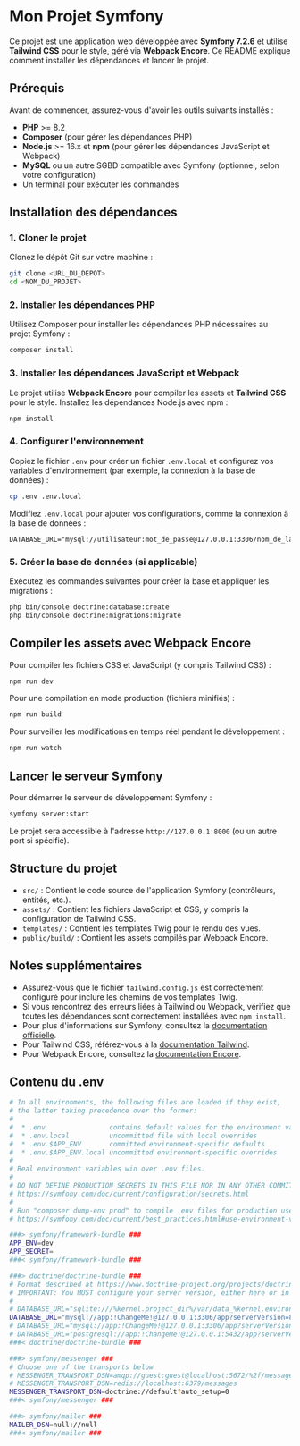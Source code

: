 # Mon Projet Symfony

Ce projet est une application web développée avec **Symfony 7.2.6** et utilise **Tailwind CSS** pour le style, géré via **Webpack Encore**. Ce README explique comment installer les dépendances et lancer le projet.

## Prérequis

Avant de commencer, assurez-vous d'avoir les outils suivants installés :

- **PHP** >= 8.2
- **Composer** (pour gérer les dépendances PHP)
- **Node.js** >= 16.x et **npm** (pour gérer les dépendances JavaScript et Webpack)
- **MySQL** ou un autre SGBD compatible avec Symfony (optionnel, selon votre configuration)
- Un terminal pour exécuter les commandes

## Installation des dépendances

### 1. Cloner le projet

Clonez le dépôt Git sur votre machine :

```bash
git clone <URL_DU_DEPOT>
cd <NOM_DU_PROJET>
```

### 2. Installer les dépendances PHP

Utilisez Composer pour installer les dépendances PHP nécessaires au projet Symfony :

```bash
composer install
```

### 3. Installer les dépendances JavaScript et Webpack

Le projet utilise **Webpack Encore** pour compiler les assets et **Tailwind CSS** pour le style. Installez les dépendances Node.js avec npm :

```bash
npm install
```

### 4. Configurer l'environnement

Copiez le fichier `.env` pour créer un fichier `.env.local` et configurez vos variables d'environnement (par exemple, la connexion à la base de données) :

```bash
cp .env .env.local
```

Modifiez `.env.local` pour ajouter vos configurations, comme la connexion à la base de données :

```env
DATABASE_URL="mysql://utilisateur:mot_de_passe@127.0.0.1:3306/nom_de_la_base"
```

### 5. Créer la base de données (si applicable)

Exécutez les commandes suivantes pour créer la base et appliquer les migrations :

```bash
php bin/console doctrine:database:create
php bin/console doctrine:migrations:migrate
```

## Compiler les assets avec Webpack Encore

Pour compiler les fichiers CSS et JavaScript (y compris Tailwind CSS) :

```bash
npm run dev
```

Pour une compilation en mode production (fichiers minifiés) :

```bash
npm run build
```

Pour surveiller les modifications en temps réel pendant le développement :

```bash
npm run watch
```

## Lancer le serveur Symfony

Pour démarrer le serveur de développement Symfony :

```bash
symfony server:start
```

Le projet sera accessible à l'adresse `http://127.0.0.1:8000` (ou un autre port si spécifié).

## Structure du projet

- `src/` : Contient le code source de l'application Symfony (contrôleurs, entités, etc.).
- `assets/` : Contient les fichiers JavaScript et CSS, y compris la configuration de Tailwind CSS.
- `templates/` : Contient les templates Twig pour le rendu des vues.
- `public/build/` : Contient les assets compilés par Webpack Encore.

## Notes supplémentaires

- Assurez-vous que le fichier `tailwind.config.js` est correctement configuré pour inclure les chemins de vos templates Twig.
- Si vous rencontrez des erreurs liées à Tailwind ou Webpack, vérifiez que toutes les dépendances sont correctement installées avec `npm install`.
- Pour plus d'informations sur Symfony, consultez la [documentation officielle](https://symfony.com/doc/7.2/index.html).
- Pour Tailwind CSS, référez-vous à la [documentation Tailwind](https://tailwindcss.com/docs).
- Pour Webpack Encore, consultez la [documentation Encore](https://symfony.com/doc/7.2/frontend.html).

## Contenu du .env

```bash
# In all environments, the following files are loaded if they exist,
# the latter taking precedence over the former:
#
#  * .env                contains default values for the environment variables needed by the app
#  * .env.local          uncommitted file with local overrides
#  * .env.$APP_ENV       committed environment-specific defaults
#  * .env.$APP_ENV.local uncommitted environment-specific overrides
#
# Real environment variables win over .env files.
#
# DO NOT DEFINE PRODUCTION SECRETS IN THIS FILE NOR IN ANY OTHER COMMITTED FILES.
# https://symfony.com/doc/current/configuration/secrets.html
#
# Run "composer dump-env prod" to compile .env files for production use (requires symfony/flex >=1.2).
# https://symfony.com/doc/current/best_practices.html#use-environment-variables-for-infrastructure-configuration

###> symfony/framework-bundle ###
APP_ENV=dev
APP_SECRET=
###< symfony/framework-bundle ###

###> doctrine/doctrine-bundle ###
# Format described at https://www.doctrine-project.org/projects/doctrine-dbal/en/latest/reference/configuration.html#connecting-using-a-url
# IMPORTANT: You MUST configure your server version, either here or in config/packages/doctrine.yaml
#
# DATABASE_URL="sqlite:///%kernel.project_dir%/var/data_%kernel.environment%.db"
DATABASE_URL="mysql://app:!ChangeMe!@127.0.0.1:3306/app?serverVersion=8.0.32&charset=utf8mb4"
# DATABASE_URL="mysql://app:!ChangeMe!@127.0.0.1:3306/app?serverVersion=10.11.2-MariaDB&charset=utf8mb4"
# DATABASE_URL="postgresql://app:!ChangeMe!@127.0.0.1:5432/app?serverVersion=16&charset=utf8"
###< doctrine/doctrine-bundle ###

###> symfony/messenger ###
# Choose one of the transports below
# MESSENGER_TRANSPORT_DSN=amqp://guest:guest@localhost:5672/%2f/messages
# MESSENGER_TRANSPORT_DSN=redis://localhost:6379/messages
MESSENGER_TRANSPORT_DSN=doctrine://default?auto_setup=0
###< symfony/messenger ###

###> symfony/mailer ###
MAILER_DSN=null://null
###< symfony/mailer ###
```
